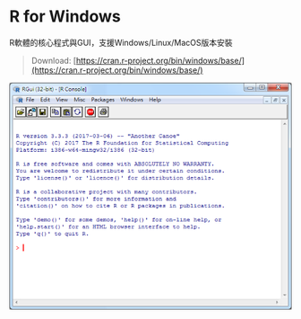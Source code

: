 # R for Windows

R軟體的核心程式與GUI，支援Windows/Linux/MacOS版本安裝

> Download: [https://cran.r-project.org/bin/windows/base/](https://cran.r-project.org/bin/windows/base/)

![](/assets/r-01.png)

